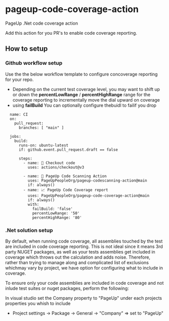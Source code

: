 # pageup-code-coverage-action
PageUp .Net code coverage action

Add this action for you PR's to enable code coverage reporting.

## How to setup 


### Github workflow setup

Use the the below workflow template to configure concoverage reporting for your repo.
- Depending on the current test coverage level, you may want to shift up or down the **percentLowRange**  / **percentHighRange** range for the coverage reporting to incrementally move the dial upward on coverage
- using **failBuild** You can optionally configure thebuidl to failif you drop


```
  name: CI
  on:
    pull_request:
      branches: [ "main" ]

  jobs:
    build:
      runs-on: ubuntu-latest
      if: github.event.pull_request.draft == false

      steps:
        - name: 🛒 Checkout code
          uses: actions/checkout@v3

        - name: 🔐 PageUp Code Scanning Action
          uses: PageUpPeopleOrg/pageup-codescanning-action@main      
          if: always()
        - name: 📈 PageUp Code Coverage report
          uses: PageUpPeopleOrg/pageup-code-coverage-action@main      
          if: always()
          with:
            failBuild: 'false'
            percentLowRange: '50'
            percentHighRange: '80'
```

### .Net solution setup

By default, when running code coverage, all assemblies touched by the test are included in code coverage reporting.
This is not ideal since it means 3rd party NUGET packages, as well as your tests assemblies get included in coverage which throws out the calculation and adds noise.
Therefore, rather than trying to manage along and complicated list of exclusions whichmay vary by project, we have option for configuring what to include in coverage.

To ensure only your code assemblies are included in code coverage and not inlude test suites or nuget packages, perform the following:

In visual studio set the Company property to "PageUp" under each projects properties you whish to include 
 - Project settings ->  Package -> General -> "Company"  => set to "PageUp"
